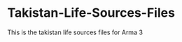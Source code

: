 Takistan-Life-Sources-Files
===========================

This is the takistan life sources files for Arma 3
